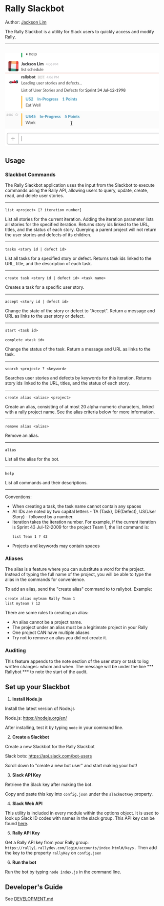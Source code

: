# Rally Slackbot

Author: [Jackson Lim](https://github.com/Xerxous)

The Rally Slackbot is a utility for Slack users to quickly access and modify Rally.


-----
![demo screenshot](docs/demo-screenshot.png)
-----

## Usage

### Slackbot Commands

The Rally Slackbot application uses the input from the Slackbot to execute commands using the Rally API, allowing users to query, update, create, read, and delete user stories.

-----

`list <project> [? iteration number]`

List all stories for the current iteration. Adding the iteration parameter lists all stories for the specified iteration. Returns story ids linked to the URL, titles, and the status of each story. Querying a parent project will not return the user stories and defects of its children.

-----

`tasks <story id | defect id>`

List all tasks for a specified story or defect. Returns task ids linked to the URL, title, and the description of each task.

-----

`create task <story id | defect id> <task name>`

Creates a task for a specific user story.

-----

`accept <story id | defect id>`

Change the state of the story or defect to "Accept". Return a message and URL as links to the user story or defect.

-----

`start <task id>`

`complete <task id>`

Change the status of the task. Return a message and URL as links to the task.

-----

`search <project> ? <keyword>`

Searches user stories and defects by keywords for this iteration. Returns story ids linked to the URL, titles, and the status of each story.

-----

`create alias <alias> <project>`

Create an alias, consisting of at most 20 alpha-numeric characters, linked with a rally project name. See the alias criteria below for more information.

-----

`remove alias <alias>`

Remove an alias.

-----

`alias`

List all the alias for the bot.

-----

`help`

List all commands and their descriptions.

-----

Conventions:

- When creating a task, the task name cannot contain any spaces
- All IDs are noted by two capital letters - TA (Task), DE(Defect), US(User Story) - followed by a number.
- Iteration takes the iteration number. For example, if the current iteration is Sprint 43 Jul-12-2009 for the project Team 1, the list command is:
  ```
  list Team 1 ? 43
  ```
- Projects and keywords may contain spaces

### Aliases

The alias is a feature where you can substitute a word for the project. Instead of typing the full name of the project, you will be able to type the alias in the commands for convenience.

To add an alias, send the "create alias" command to to rallybot. Example:
```
create alias myteam Rally Team 1
list myteam ? 12
```

There are some rules to creating an alias:

- An alias cannot be a project name.
- The project under an alias must be a legitimate project in your Rally
- One project CAN have multiple aliases
- Try not to remove an alias you did not create it.

### Auditing

This feature appends to the note section of the user story or task to log written changes: whom and when. The message will be under the line *** Rallybot *** to note the start of the audit.



## Set up your Slackbot

1. **Install Node.js**

  Install the latest version of Node.js

  Node.js: https://nodejs.org/en/

  After installing, test it by typing `node` in your command line.

2. **Create a Slackbot**

  Create a new Slackbot for the Rally Slackbot

  Slack bots: https://api.slack.com/bot-users

  Scroll down to "create a new bot user" and start making your bot!

3. **Slack API Key**

  Retrieve the Slack key after making the bot.

  Copy and paste this key into `config.json` under the `slackBotKey` property.

4. **Slack Web API**

  This utility is included in every module within the options object. It is used to look up Slack ID codes with names in the slack group. This API key can be found [here](https://api.slack.com/web).

5. **Rally API Key**

  Get a Rally API key from your Rally group: `https://rally1.rallydev.com/login/accounts/index.html#/keys` . Then add the key to the property `rallyKey` on `config.json`

6. **Run the bot**

  Run the bot by typing `node index.js` in the command line.


## Developer's Guide

See [DEVELOPMENT.md](docs/DEVELOPMENT.md)
